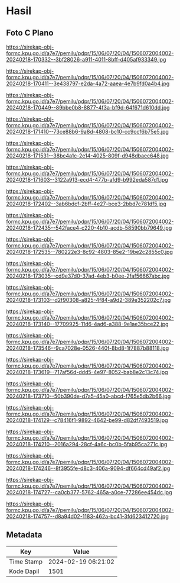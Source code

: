 # Hasil

## Foto C Plano

https://sirekap-obj-formc.kpu.go.id/a7e7/pemilu/pdpr/15/06/07/20/04/1506072004002-20240218-170332--3bf28026-a911-4011-8bff-d405af933349.jpg

https://sirekap-obj-formc.kpu.go.id/a7e7/pemilu/pdpr/15/06/07/20/04/1506072004002-20240218-170411--3e438797-e2da-4a72-aaea-4e7b9fd0a4b4.jpg

https://sirekap-obj-formc.kpu.go.id/a7e7/pemilu/pdpr/15/06/07/20/04/1506072004002-20240218-170449--89bbe0b8-8877-4f3a-bf9d-64f671d610dd.jpg

https://sirekap-obj-formc.kpu.go.id/a7e7/pemilu/pdpr/15/06/07/20/04/1506072004002-20240218-171410--73ce88b6-9a8d-4808-bc10-cc9ccf6b75e5.jpg

https://sirekap-obj-formc.kpu.go.id/a7e7/pemilu/pdpr/15/06/07/20/04/1506072004002-20240218-171531--38bc4a1c-2e14-4025-809f-d948dbaec648.jpg

https://sirekap-obj-formc.kpu.go.id/a7e7/pemilu/pdpr/15/06/07/20/04/1506072004002-20240218-171603--3122a913-ecd4-477b-afd9-b992eda587d1.jpg

https://sirekap-obj-formc.kpu.go.id/a7e7/pemilu/pdpr/15/06/07/20/04/1506072004002-20240218-172402--3ab6bdcf-2bff-4e27-bce3-2bbd7c781df5.jpg

https://sirekap-obj-formc.kpu.go.id/a7e7/pemilu/pdpr/15/06/07/20/04/1506072004002-20240218-172435--542face4-c220-4b10-acdb-58590bb79649.jpg

https://sirekap-obj-formc.kpu.go.id/a7e7/pemilu/pdpr/15/06/07/20/04/1506072004002-20240218-172535--780222e3-8c92-4803-85e2-19be2c2855c0.jpg

https://sirekap-obj-formc.kpu.go.id/a7e7/pemilu/pdpr/15/06/07/20/04/1506072004002-20240218-173035--cd9e37d0-37ad-4eb3-b0ee-2faf56667abc.jpg

https://sirekap-obj-formc.kpu.go.id/a7e7/pemilu/pdpr/15/06/07/20/04/1506072004002-20240218-173103--d2f90308-a825-4f84-a9d2-389e352202c7.jpg

https://sirekap-obj-formc.kpu.go.id/a7e7/pemilu/pdpr/15/06/07/20/04/1506072004002-20240218-173140--17709925-11d6-4ad6-a388-9e1ae35bce22.jpg

https://sirekap-obj-formc.kpu.go.id/a7e7/pemilu/pdpr/15/06/07/20/04/1506072004002-20240218-173546--9ca7028e-0526-440f-8bd8-1f7887b88118.jpg

https://sirekap-obj-formc.kpu.go.id/a7e7/pemilu/pdpr/15/06/07/20/04/1506072004002-20240218-173619--717af56d-ddd5-4e97-8052-bab8e2c13c74.jpg

https://sirekap-obj-formc.kpu.go.id/a7e7/pemilu/pdpr/15/06/07/20/04/1506072004002-20240218-173710--50b390de-d7a5-45a0-abcd-f765e5db2b66.jpg

https://sirekap-obj-formc.kpu.go.id/a7e7/pemilu/pdpr/15/06/07/20/04/1506072004002-20240218-174129--c78416f1-9892-4642-be99-d82df7493519.jpg

https://sirekap-obj-formc.kpu.go.id/a7e7/pemilu/pdpr/15/06/07/20/04/1506072004002-20240218-174210--2016a294-28cf-4a6c-bc0b-5fab95ca271c.jpg

https://sirekap-obj-formc.kpu.go.id/a7e7/pemilu/pdpr/15/06/07/20/04/1506072004002-20240218-174246--8f3955fe-d8c3-406a-9094-df664cd49af2.jpg

https://sirekap-obj-formc.kpu.go.id/a7e7/pemilu/pdpr/15/06/07/20/04/1506072004002-20240218-174727--ca0cb377-5762-465a-a0ce-77286ee454dc.jpg

https://sirekap-obj-formc.kpu.go.id/a7e7/pemilu/pdpr/15/06/07/20/04/1506072004002-20240218-174757--d8a94d02-1183-462a-bc41-3fd623412720.jpg


## Metadata

| Key        | Value               |
| ---------- | ------------------- |
| Time Stamp | 2024-02-19 06:21:02 |
| Kode Dapil | 1501                |



